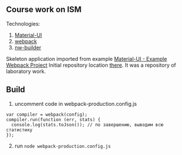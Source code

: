 ## Course work on ISM
Technologies:  
1. [Material-UI](https://github.com/callemall/material-ui)  
2. [webpack](https://webpack.github.io/)  
3. [nw-builder](https://github.com/nwjs/nw-builder)  

Skeleton application imported from example [Material-UI - Example Webpack Project](https://github.com/callemall/material-ui/tree/master/examples/webpack-example)
Initial repository location [there](https://github.com/dmitry22/information_security_management). It was a repository of laboratory work.

## Build
1. uncomment code in webpack-production.config.js
```
var compiler = webpack(config);
compiler.run(function (err, stats) {
  console.log(stats.toJson()); // по завершению, выводим всю статистику
});
```
2. run `node webpack-production.config.js`

